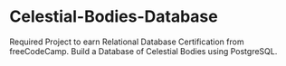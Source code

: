 # Celestial-Bodies-Database
Required Project to earn Relational Database Certification from freeCodeCamp. Build a Database of Celestial Bodies using PostgreSQL.
